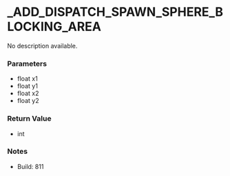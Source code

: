 # _ADD_DISPATCH_SPAWN_SPHERE_BLOCKING_AREA

No description available.

### Parameters
* float x1
* float y1
* float x2
* float y2

### Return Value
* int

### Notes
* Build: 811

